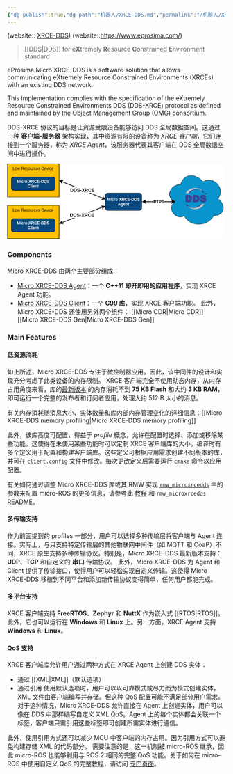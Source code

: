 ```yaml
---
{"dg-publish":true,"dg-path":"机器人/XRCE-DDS.md","permalink":"/机器人/XRCE-DDS/","dgPassFrontmatter":true,"noteIcon":"","created":"2025-03-27T15:35:41.804+08:00","updated":"2025-08-28T21:53:12.827+08:00"}
---
```



(website:: [XRCE-DDS](https://micro-xrce-dds.docs.eprosima.com/en/latest/index.html))  (website::https://www.eprosima.com/)
> [[DDS\|DDS]] for e**X**tremely **R**esource **C**onstrained **E**nvironment standard

eProsima Micro XRCE-DDS is a software solution that allows communicating eXtremely Resource Constrained Environments (XRCEs) with an existing DDS network.

This implementation complies with the specification of the eXtremely Resource Constrained Environments DDS (DDS-XRCE) protocol as defined and maintained by the Object Management Group (OMG) consortium.

DDS-XRCE 协议的目标是让资源受限设备能够访问 DDS 全局数据空间。这通过一种 **客户端-服务器** 架构实现，其中资源有限的设备称为 _XRCE 客户端_，它们连接到一个服务器，称为 _XRCE Agent_，该服务器代表其客户端在 DDS 全局数据空间中进行操作。 



![Pasted image 20250501165537.png](../img/user/Functional%20files/Photo%20Resources/Pasted%20image%2020250501165537.png)

### Components
Micro XRCE-DDS 由两个主要部分组成：
- [Micro XRCE-DDS Agent](https://github.com/eProsima/Micro-XRCE-DDS-Agent)：一个 **C++11 即开即用的应用程序**，实现 XRCE Agent 功能。
- [Micro XRCE-DDS Client](https://github.com/eProsima/Micro-XRCE-DDS-Client)：一个 **C99 库**，实现 XRCE 客户端功能。
此外，Micro XRCE-DDS 还使用另外两个组件：
[[Micro CDR\|Micro CDR]]   [[Micro XRCE-DDS Gen\|Micro XRCE-DDS Gen]]
### Main Features

#### 低资源消耗
如上所述，Micro XRCE-DDS 专注于微控制器应用。因此，该中间件的设计和实现充分考虑了此类设备的内存限制。 XRCE 客户端完全不使用动态内存，从内存占用角度来看，库的[最新版本](https://github.com/eProsima/Micro-XRCE-DDS-Client/releases/latest) 的内存消耗不到 **75 KB Flash** 和大约 **3 KB RAM**，即可运行一个完整的发布者和订阅者应用，处理大约 512 B 大小的消息。

有关内存消耗随消息大小、实体数量和库内部内存管理变化的详细信息：[[Micro XRCE-DDS memory profiling\|Micro XRCE-DDS memory profiling]]

此外，该库高度可配置，得益于 _profile_ 概念，允许在配置时选择、添加或移除某些功能。这使得在未使用某些功能时可以定制 XRCE 客户端库的大小。编译时有多个定义用于配置和构建客户端库。这些定义可根据应用需求创建不同版本的库，并可在 `client.config` 文件中修改。每次更改定义后需要运行 `cmake` 命令以应用配置。

有关如何通过调整 Micro XRCE-DDS 库或其 RMW 实现 [`rmw_microxrcedds`](https://github.com/micro-ROS/rmw-microxrcedds) 中的参数来配置 micro-ROS 的更多信息，请参考此 [教程](https://micro.ros.org/docs/tutorials/advanced/microxrcedds_rmw_configuration/) 和 `rmw_microxrcedds` [README](https://github.com/micro-ROS/rmw-microxrcedds#rmw-micro-xrce-dds-implementation)。
#### 多传输支持
作为前面提到的 profiles 一部分，用户可以选择多种传输层将客户端与 Agent 连接。实际上，与只支持特定传输层的其他物联网中间件（如 MQTT 和 CoaP）不同，XRCE 原生支持多种传输协议。特别是，Micro XRCE-DDS 最新版本支持：**UDP**、**TCP** 和自定义的 **串口** 传输协议。
此外，Micro XRCE-DDS 为 Agent 和 Client 提供了传输接口，使得用户可以轻松实现自定义传输。这使得 Micro XRCE-DDS 移植到不同平台和添加新传输协议变得简单，任何用户都能完成。

#### 多平台支持
XRCE 客户端支持 **FreeRTOS**、**Zephyr** 和 **NuttX** 作为嵌入式 [[RTOS\|RTOS]]。此外，它也可以运行在 **Windows** 和 **Linux** 上。另一方面，XRCE Agent 支持 **Windows** 和 **Linux**。

#### QoS 支持
XRCE 客户端库允许用户通过两种方式在 XRCE Agent 上创建 DDS 实体：
- 通过 [[XML\|XML]]（默认选项）
- 通过引用
使用默认选项时，用户可以以可靠模式或尽力而为模式创建实体，XML 文件由客户端编写并存储。但这种 QoS 配置可能不满足部分用户需求。对于这种情况，Micro XRCE-DDS 允许直接在 Agent 上创建实体，用户可以像在 DDS 中那样编写自定义 XML QoS。Agent 上的每个实体都会关联一个标签，客户端只需引用这些标签即可创建所需实体进行通信。

此外，使用引用方式还可以减少 MCU 中客户端的内存占用。因为引用方式可以避免构建存储 XML 的代码部分。
需要注意的是，这一机制被 micro-ROS 继承，因此 micro-ROS 也能够利用与 ROS 2 相同的完整 QoS 功能。关于如何在 micro-ROS 中使用自定义 QoS 的完整教程，请访问 [专门页面](https://micro.ros.org/docs/tutorials/advanced/create_dds_entities_by_ref/)。

